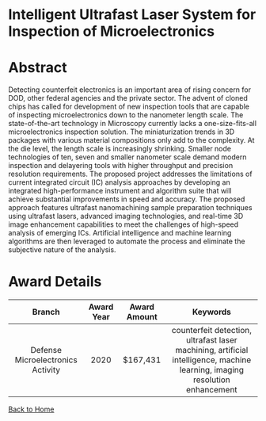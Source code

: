 
Intelligent Ultrafast Laser System for Inspection of Microelectronics
=====================================================================

# Abstract


Detecting counterfeit electronics is an important area of rising concern for DOD, other federal agencies and the private sector. The advent of cloned chips has called for development of new inspection tools that are capable of inspecting microelectronics down to the nanometer length scale. The state-of-the-art technology in Microscopy currently lacks a one-size-fits-all microelectronics inspection solution. The miniaturization trends in 3D packages with various material compositions only add to the complexity. At the die level, the length scale is increasingly shrinking. Smaller node technologies of ten, seven and smaller nanometer scale demand modern inspection and delayering tools with higher throughput and precision resolution requirements. The proposed project addresses the limitations of current integrated circuit (IC) analysis approaches by developing an integrated high-performance instrument and algorithm suite that will achieve substantial improvements in speed and accuracy. The proposed approach features ultrafast nanomachining sample preparation techniques using ultrafast lasers, advanced imaging technologies, and real-time 3D image enhancement capabilities to meet the challenges of high-speed analysis of emerging ICs. Artificial intelligence and machine learning algorithms are then leveraged to automate the process and eliminate the subjective nature of the analysis.  

# Award Details

|Branch|Award Year|Award Amount|Keywords|
| :---: | :---: | :---: | :---: |
|Defense Microelectronics Activity|2020|$167,431|counterfeit detection, ultrafast laser machining, artificial intelligence, machine learning, imaging resolution enhancement|
  
  


[Back to Home](https://github.com/chrischow/dod_sbir_awards/JT/#609)